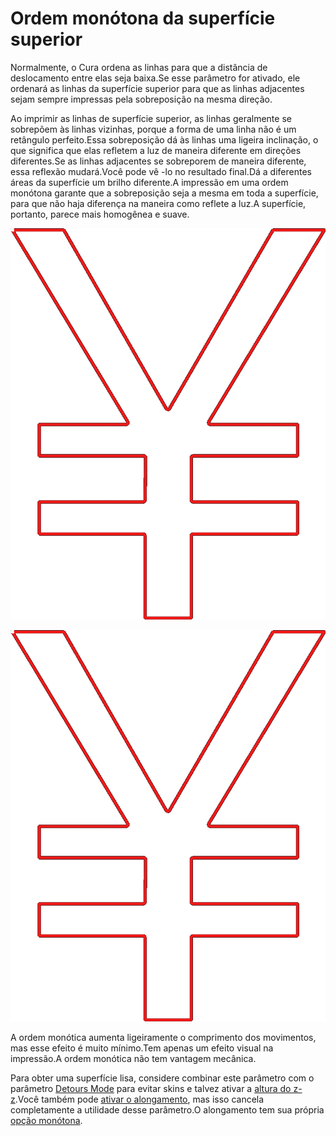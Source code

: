 Ordem monótona da superfície superior
====
Normalmente, o Cura ordena as linhas para que a distância de deslocamento entre elas seja baixa.Se esse parâmetro for ativado, ele ordenará as linhas da superfície superior para que as linhas adjacentes sejam sempre impressas pela sobreposição na mesma direção.

Ao imprimir as linhas de superfície superior, as linhas geralmente se sobrepõem às linhas vizinhas, porque a forma de uma linha não é um retângulo perfeito.Essa sobreposição dá às linhas uma ligeira inclinação, o que significa que elas refletem a luz de maneira diferente em direções diferentes.Se as linhas adjacentes se sobreporem de maneira diferente, essa reflexão mudará.Você pode vê -lo no resultado final.Dá a diferentes áreas da superfície um brilho diferente.A impressão em uma ordem monótona garante que a sobreposição seja a mesma em toda a superfície, para que não haja diferença na maneira como reflete a luz.A superfície, portanto, parece mais homogênea e suave.

![Ordem não monótona](../../../articles/images/skin_monotonic_disabled.gif)

![Ordem monótona, sempre do canto inferior direito](../../../articles/images/skin_monotonic_enabled.gif)

A ordem monótica aumenta ligeiramente o comprimento dos movimentos, mas esse efeito é muito mínimo.Tem apenas um efeito visual na impressão.A ordem monótica não tem vantagem mecânica.

Para obter uma superfície lisa, considere combinar este parâmetro com o parâmetro [Detours Mode](../Travel/Retaction_Combing.md) para evitar skins e talvez ativar a [altura do z-z](../travel/retraction_hop.md ).Você também pode [ativar o alongamento](../top_bottom/ferroing_enabled.md), mas isso cancela completamente a utilidade desse parâmetro.O alongamento tem sua própria [opção monótona](../top_bottom/ferroing_monotonic.md).